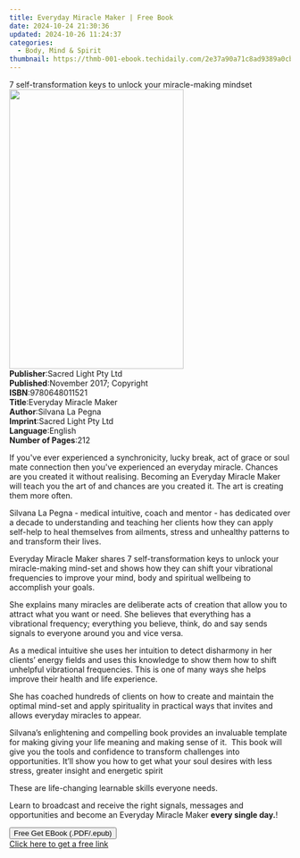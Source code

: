 ```yaml
---
title: Everyday Miracle Maker | Free Book
date: 2024-10-24 21:30:36
updated: 2024-10-26 11:24:37
categories:
  - Body, Mind & Spirit
thumbnail: https://thmb-001-ebook.techidaily.com/2e37a90a71c8ad9389a0cb6b2bb9a2449f0cff5eae3affcce7462964d93b4b33.jpg
---
```

<main id="book-container">
  <div class="flex flex-col">
    <div class="book-brief flex-1 py-6 px-4 sm:p-6 md:py-10 md:px-8">
      <!-- brief-->
      <div class="book-brief-main">
        7 self-transformation keys to unlock your miracle-making mindset
      </div>
    </div>
    <div
      class="book-meta-info flex-1 grid gap-4 col-start-1 col-end-3 row-start-1 sm:mb-6 sm:grid-cols-4 lg:gap-6 lg:col-start-2 lg:row-end-6 lg:row-span-6 lg:mb-0"
    >
      <div
        class="book-meta-info-left place-content-center mt-4 p-4 text-sm leading-6 col-start-2 col-span-2 dark:text-slate-400"
      >
        <img
          class="w-full h-500 object-cover rounded-lg sm:h-255 sm:col-span-2 lg:col-span-full"
          src="https://img-001-ebook.techidaily.com/7a221e0fe39d40f10c4d05227666d3c298adf06fab6cf153e5f285665268812f.jpg"
          alt=""
          width="312"
          height="500"
        />
      </div>
      <div
        class="book-meta-info-right mt-2 col-start-1 row-start-2 col-span-3 self-center"
      >
        <!-- meta data  -->
        <div class="flex flex-col px-4 md:px-8">
          <div class="flex-1">
            <strong>Publisher</strong>:<span class="px-2"
              >Sacred Light Pty Ltd</span
            >
          </div>
          <div class="flex-1">
            <strong>Published</strong>:<span class="px-2"
              >November 2017; Copyright</span
            >
          </div>
          <div class="flex-1">
            <strong>ISBN</strong>:<span class="px-2">9780648011521</span>
          </div>
          <div class="flex-1">
            <strong>Title</strong>:<span class="px-2"
              >Everyday Miracle Maker</span
            >
          </div>
          <div class="flex-1">
            <strong>Author</strong>:<span class="px-2">Silvana La Pegna</span>
          </div>
          <div class="flex-1">
            <strong>Imprint</strong>:<span class="px-2"
              >Sacred Light Pty Ltd</span
            >
          </div>
          <div class="flex-1">
            <strong>Language</strong>:<span class="px-2">English</span>
          </div>
          <div class="flex-1">
            <strong>Number of Pages</strong>:<span class="px-2">212</span>
          </div>
        </div>
      </div>
    </div>
    <div class="book-description flex-1 py-6 px-4 sm:p-6 md:py-10 md:px-8">
      <div class="book-description-main">
        <div accordion-content="" id="description">
          <p>
            If you've ever experienced a synchronicity, lucky break, act of
            grace or soul mate connection then you've experienced an everyday
            miracle. Chances are you created it without realising. Becoming an
            Everyday Miracle Maker will teach you the art of and chances are you
            created it. The art is creating them more often.
          </p>
          <p>
            Silvana La Pegna - medical intuitive, coach and mentor - has
            dedicated over a decade to understanding and teaching her clients
            how they can apply self-help to heal themselves from ailments,
            stress and unhealthy patterns to and transform their lives.
          </p>
          <p>
            Everyday Miracle Maker shares 7 self-transformation keys to unlock
            your miracle-making mind-set and shows how they can shift your
            vibrational frequencies to improve your mind, body and spiritual
            wellbeing to accomplish your goals.
          </p>
          <p>
            She explains many miracles are deliberate acts of creation that
            allow you to attract what you want or need. She believes that
            everything has a vibrational frequency; everything you believe,
            think, do and say sends signals to everyone around you and vice
            versa.
          </p>
          <p>
            As a medical intuitive she uses her intuition to detect disharmony
            in her clients’ energy fields and uses this knowledge to show them
            how to shift unhelpful vibrational frequencies. This is one of many
            ways she helps improve their health and life experience.
          </p>
          <p>
            She has coached hundreds of clients on how to create and maintain
            the optimal mind-set and apply spirituality in practical ways that
            invites and allows everyday miracles to appear.
          </p>
          <p>
            Silvana’s enlightening and compelling book provides an invaluable
            template for making giving your life meaning and making sense of
            it.&nbsp; This book will give you the tools and confidence to
            transform challenges into opportunities. It’ll show you how to get
            what your soul desires with less stress, greater insight and
            energetic spirit
          </p>
          <p>These are life-changing learnable skills everyone needs.</p>
          <p>
            Learn to broadcast and receive the right signals, messages and
            opportunities and become an Everyday Miracle Maker
            <strong>every single day.</strong>!
          </p>
        </div>
        <div class="accordion-fader"></div>
      </div>
    </div>
    <div class="book-excerpts flex-1 py-6 px-4 sm:p-6 md:py-10 md:px-8"></div>
    <div
      class="book-about-author flex-1 py-6 px-4 sm:p-6 md:py-10 md:px-8"
    ></div>
    <div class="book-free-get flex-1 py-6 px-4 sm:p-6 md:py-10 md:px-8">
      <button
        id="btn-free-get"
        class="bg-blue-500 hover:bg-blue-700 text-white font-bold py-2 px-4 rounded"
      >
        Free Get EBook (.PDF/.epub)
      </button>
      <div id="countdown-display" class="px-2 text-lg mt-2"></div>
      <a
        id="free-link"
        class="hidden bg-blue-500 hover:bg-blue-700 text-white font-bold py-2 px-4 rounded"
        href="https://www.ebooks.com/en-us/book/209854275/everyday-miracle-maker/silvana-la-pegna/"
        target="_blank"
        >Click here to get a free link</a
      >
    </div>
    <script>
      let countdownTime = 0;
      let countdownInterval = null;
      document
        .getElementById('btn-free-get')
        .addEventListener('click', startCountdown);
      function startCountdown() {
        countdownTime = new Date().getTime() + 60000 * 3;
        countdownInterval = setInterval(updateCountdown, 1000);
        document.getElementById('btn-free-get').disabled = true;
        document
          .getElementById('btn-free-get')
          .classList.add('bg-gray-500', 'cursor-not-allowed');
      }
      function updateCountdown() {
        let currentTime = new Date().getTime();
        let timeLeft = countdownTime - currentTime;
        let secondsLeft = Math.floor(timeLeft / 1000);
        document.getElementById('countdown-display').innerHTML =
          `Remaining time: ${secondsLeft} seconds.`;
        if (secondsLeft <= 0) {
          clearInterval(countdownInterval);
          document.getElementById('btn-free-get').classList.add('hidden');
          document.getElementById('free-link').classList.remove('hidden');
          document.getElementById('countdown-display').innerHTML = '';
        }
      }
    </script>
  </div>
</main>
